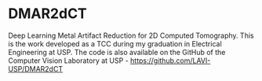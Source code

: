 # DMAR2dCT
Deep Learning Metal Artifact Reduction for 2D Computed Tomography. This is the work developed as a TCC during my graduation in Electrical Engineering at USP. The code is also available on the GitHub of the Computer Vision Laboratory at USP - https://github.com/LAVI-USP/DMAR2dCT
